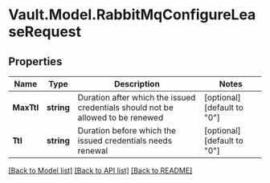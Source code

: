 # Vault.Model.RabbitMqConfigureLeaseRequest

## Properties

Name | Type | Description | Notes
------------ | ------------- | ------------- | -------------
**MaxTtl** | **string** | Duration after which the issued credentials should not be allowed to be renewed | [optional] [default to "0"]
**Ttl** | **string** | Duration before which the issued credentials needs renewal | [optional] [default to "0"]

[[Back to Model list]](../README.md#documentation-for-models) [[Back to API list]](../README.md#documentation-for-api-endpoints) [[Back to README]](../README.md)

